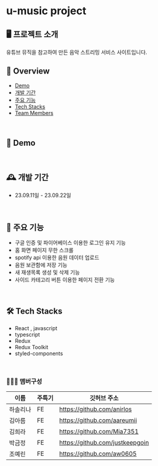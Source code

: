 # u-music project

## 🖥️ 프로젝트 소개
유튜브 뮤직을 참고하여 만든 음악 스트리밍 서비스 사이트입니다. 
<br>

## 📜 Overview 
- [Demo](#id-section1)
- [개발 기간](#id-section2)
- [주요 기능](#id-section4)
- [Tech Stacks](#id-section5)
- [Team Members](#id-section6)

<br>

<div id='id-section1'/>

## 📀 Demo

<br>

<div id='id-section2'/>
  
## 🕰️ 개발 기간
* 23.09.11일 - 23.09.22일


<br>

<div id='id-section4'/>
  
## 📌 주요 기능
 - 구글 인증 및 파이어베이스 이용한 로그인 유지 기능
 - 홈 화면 페이지 무한 스크롤
 - spotify api 이용한 음원 데이터 업로드
 - 음원 보관함에 저장 기능
 - 새 재생목록 생성 및 삭제 기능
 - 사이드 카테고리 버튼 이용한 페이지 전환 기능

<br>

<div id='id-section5'/>

## 🛠 Tech Stacks

- React , javascript
- typescript
- Redux
- Redux Toolkit
- styled-components

<br>

<div id='id-section6'/>

### 🧑‍🤝‍🧑 맴버구성
|이름|주특기|깃허브 주소|
|---|---|---|
|하솔리나|FE|<https://github.com/anirlos>|
|김아름|FE|<https://github.com/aareumii>|
|김희라|FE|<https://github.com/Mia7351>|
|박금정|FE|<https://github.com/justkeepgoin>|
|조예린|FE|<https://github.com/aw0605>|


